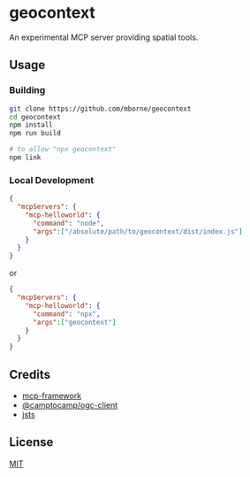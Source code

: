 # geocontext

An experimental MCP server providing spatial tools.

## Usage

### Building

```bash
git clone https://github.com/mborne/geocontext
cd geocontext
npm install
npm run build

# to allow "npx geocontext"
npm link
```

### Local Development

```json
{
  "mcpServers": {
    "mcp-helloworld": {
      "command": "node",
      "args":["/absolute/path/to/geocontext/dist/index.js"]
    }
  }
}
```

or 

```json
{
  "mcpServers": {
    "mcp-helloworld": {
      "command": "npx",
      "args":["geocontext"]
    }
  }
}
```

## Credits

* [mcp-framework](https://mcp-framework.com)
* [@camptocamp/ogc-client](https://camptocamp.github.io/ogc-client/#/)
* [jsts](https://bjornharrtell.github.io/jsts/)

## License

[MIT](LICENSE)

